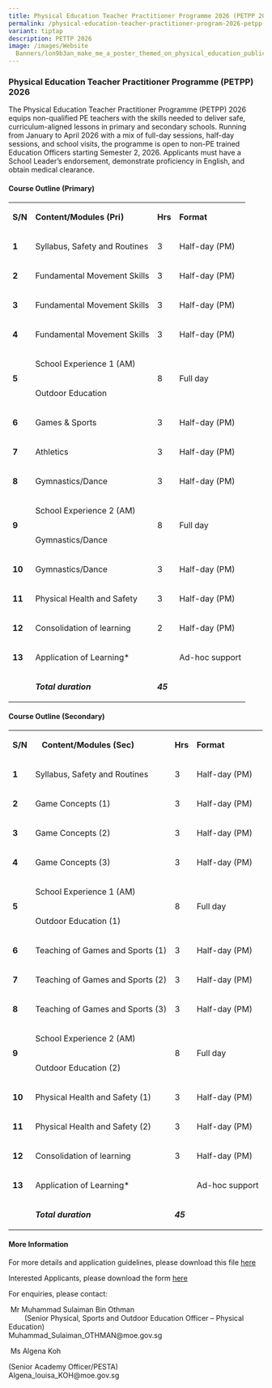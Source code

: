 ```yaml
---
title: Physical Education Teacher Practitioner Programme 2026 (PETPP 2026)
permalink: /physical-education-teacher-practitioner-program-2026-petpp-2026/
variant: tiptap
description: PETTP 2026
image: /images/Website
  Banners/lon9b3an_make_me_a_poster_themed_on_physical_education_public_cfe53c51_43a7_46e4_9dd1_9e0ce11554b5_3.png
---
```

<h3>Physical Education Teacher Practitioner Programme (PETPP) 2026</h3>
<p>The Physical Education Teacher Practitioner Programme (PETPP) 2026 equips
non-qualified PE teachers with the skills needed to deliver safe, curriculum-aligned
lessons in primary and secondary schools. Running from January to April
2026 with a mix of full-day sessions, half-day sessions, and school visits,
the programme is open to non-PE trained Education Officers starting Semester
2, 2026. Applicants must have a School Leader’s endorsement, demonstrate
proficiency in English, and obtain medical clearance.</p>
<h4>Course Outline (Primary)</h4>
<table style="minWidth: 100px">
<colgroup>
<col>
<col>
<col>
<col>
</colgroup>
<tbody>
<tr>
<td rowspan="1" colspan="1">
<p><strong>S/N</strong>
</p>
</td>
<td rowspan="1" colspan="1">
<p><strong>Content/Modules (Pri)</strong>
</p>
</td>
<td rowspan="1" colspan="1">
<p><strong>Hrs</strong>
</p>
</td>
<td rowspan="1" colspan="1">
<p><strong>Format</strong>
</p>
</td>
</tr>
<tr>
<td rowspan="1" colspan="1">
<p><strong>1</strong>
</p>
</td>
<td rowspan="1" colspan="1">
<p>Syllabus, Safety and Routines</p>
</td>
<td rowspan="1" colspan="1">
<p>3</p>
</td>
<td rowspan="1" colspan="1">
<p>Half-day (PM)</p>
</td>
</tr>
<tr>
<td rowspan="1" colspan="1">
<p><strong>2</strong>
</p>
</td>
<td rowspan="1" colspan="1">
<p>Fundamental Movement Skills</p>
</td>
<td rowspan="1" colspan="1">
<p>3</p>
</td>
<td rowspan="1" colspan="1">
<p>Half-day (PM)</p>
</td>
</tr>
<tr>
<td rowspan="1" colspan="1">
<p><strong>3</strong>
</p>
</td>
<td rowspan="1" colspan="1">
<p>Fundamental Movement Skills</p>
</td>
<td rowspan="1" colspan="1">
<p>3</p>
</td>
<td rowspan="1" colspan="1">
<p>Half-day (PM)</p>
</td>
</tr>
<tr>
<td rowspan="1" colspan="1">
<p><strong>4</strong>
</p>
</td>
<td rowspan="1" colspan="1">
<p>Fundamental Movement Skills</p>
</td>
<td rowspan="1" colspan="1">
<p>3</p>
</td>
<td rowspan="1" colspan="1">
<p>Half-day (PM)</p>
</td>
</tr>
<tr>
<td rowspan="2" colspan="1">
<p><strong>5</strong>
</p>
</td>
<td rowspan="1" colspan="1">
<p>School Experience 1&nbsp;(AM)</p>
</td>
<td rowspan="2" colspan="1">
<p>8</p>
</td>
<td rowspan="2" colspan="1">
<p>Full day</p>
</td>
</tr>
<tr>
<td rowspan="1" colspan="1">
<p>Outdoor Education</p>
</td>
</tr>
<tr>
<td rowspan="1" colspan="1">
<p><strong>6</strong>
</p>
</td>
<td rowspan="1" colspan="1">
<p>Games &amp; Sports</p>
</td>
<td rowspan="1" colspan="1">
<p>3</p>
</td>
<td rowspan="1" colspan="1">
<p>Half-day (PM)</p>
</td>
</tr>
<tr>
<td rowspan="1" colspan="1">
<p><strong>7</strong>
</p>
</td>
<td rowspan="1" colspan="1">
<p>Athletics</p>
</td>
<td rowspan="1" colspan="1">
<p>3</p>
</td>
<td rowspan="1" colspan="1">
<p>Half-day (PM)</p>
</td>
</tr>
<tr>
<td rowspan="1" colspan="1">
<p><strong>8</strong>
</p>
</td>
<td rowspan="1" colspan="1">
<p>Gymnastics/Dance</p>
</td>
<td rowspan="1" colspan="1">
<p>3</p>
</td>
<td rowspan="1" colspan="1">
<p>Half-day (PM)</p>
</td>
</tr>
<tr>
<td rowspan="2" colspan="1">
<p><strong>9</strong>
</p>
</td>
<td rowspan="1" colspan="1">
<p>School Experience 2&nbsp;(AM)</p>
</td>
<td rowspan="2" colspan="1">
<p>8</p>
</td>
<td rowspan="2" colspan="1">
<p>Full day</p>
</td>
</tr>
<tr>
<td rowspan="1" colspan="1">
<p>Gymnastics/Dance</p>
</td>
</tr>
<tr>
<td rowspan="1" colspan="1">
<p><strong>10</strong>
</p>
</td>
<td rowspan="1" colspan="1">
<p>Gymnastics/Dance</p>
</td>
<td rowspan="1" colspan="1">
<p>3</p>
</td>
<td rowspan="1" colspan="1">
<p>Half-day (PM)</p>
</td>
</tr>
<tr>
<td rowspan="1" colspan="1">
<p><strong>11</strong>
</p>
</td>
<td rowspan="1" colspan="1">
<p>Physical Health and Safety</p>
</td>
<td rowspan="1" colspan="1">
<p>3</p>
</td>
<td rowspan="1" colspan="1">
<p>Half-day (PM)</p>
</td>
</tr>
<tr>
<td rowspan="1" colspan="1">
<p><strong>12</strong>
</p>
</td>
<td rowspan="1" colspan="1">
<p>Consolidation of learning</p>
</td>
<td rowspan="1" colspan="1">
<p>2</p>
</td>
<td rowspan="1" colspan="1">
<p>Half-day (PM)</p>
</td>
</tr>
<tr>
<td rowspan="1" colspan="1">
<p><strong>13</strong>
</p>
</td>
<td rowspan="1" colspan="1">
<p>Application of Learning*</p>
</td>
<td rowspan="1" colspan="1">
<p>&nbsp;</p>
</td>
<td rowspan="1" colspan="1">
<p>Ad-hoc support</p>
</td>
</tr>
<tr>
<td rowspan="1" colspan="1">
<p>&nbsp;</p>
</td>
<td rowspan="1" colspan="1">
<p><strong><em>Total duration</em></strong>
</p>
</td>
<td rowspan="1" colspan="1">
<p><strong><em>45</em></strong>
</p>
</td>
<td rowspan="1" colspan="1">
<p>&nbsp;</p>
</td>
</tr>
</tbody>
</table>
<p></p>
<h4>Course Outline (Secondary)</h4>
<table style="minWidth: 100px">
<colgroup>
<col>
<col>
<col>
<col>
</colgroup>
<tbody>
<tr>
<td rowspan="1" colspan="1">
<p><strong>S/N</strong>
</p>
</td>
<td rowspan="1" colspan="1">
<p><strong>&nbsp;&nbsp; Content/Modules (Sec)</strong>
</p>
</td>
<td rowspan="1" colspan="1">
<p><strong>Hrs</strong>
</p>
</td>
<td rowspan="1" colspan="1">
<p><strong>Format</strong>
</p>
</td>
</tr>
<tr>
<td rowspan="1" colspan="1">
<p><strong>1</strong>
</p>
</td>
<td rowspan="1" colspan="1">
<p>Syllabus, Safety and Routines</p>
</td>
<td rowspan="1" colspan="1">
<p>3</p>
</td>
<td rowspan="1" colspan="1">
<p>Half-day (PM)</p>
</td>
</tr>
<tr>
<td rowspan="1" colspan="1">
<p><strong>2</strong>
</p>
</td>
<td rowspan="1" colspan="1">
<p>Game Concepts (1)</p>
</td>
<td rowspan="1" colspan="1">
<p>3</p>
</td>
<td rowspan="1" colspan="1">
<p>Half-day (PM)</p>
</td>
</tr>
<tr>
<td rowspan="1" colspan="1">
<p><strong>3</strong>
</p>
</td>
<td rowspan="1" colspan="1">
<p>Game Concepts (2)</p>
</td>
<td rowspan="1" colspan="1">
<p>3</p>
</td>
<td rowspan="1" colspan="1">
<p>Half-day (PM)</p>
</td>
</tr>
<tr>
<td rowspan="1" colspan="1">
<p><strong>4</strong>
</p>
</td>
<td rowspan="1" colspan="1">
<p>Game Concepts (3)</p>
</td>
<td rowspan="1" colspan="1">
<p>3</p>
</td>
<td rowspan="1" colspan="1">
<p>Half-day (PM)</p>
</td>
</tr>
<tr>
<td rowspan="2" colspan="1">
<p><strong>5</strong>
</p>
</td>
<td rowspan="1" colspan="1">
<p>School Experience 1&nbsp;(AM)</p>
</td>
<td rowspan="2" colspan="1">
<p>8</p>
</td>
<td rowspan="2" colspan="1">
<p>Full day</p>
</td>
</tr>
<tr>
<td rowspan="1" colspan="1">
<p>Outdoor Education (1)</p>
</td>
</tr>
<tr>
<td rowspan="1" colspan="1">
<p><strong>6</strong>
</p>
</td>
<td rowspan="1" colspan="1">
<p>Teaching of Games and Sports (1)</p>
</td>
<td rowspan="1" colspan="1">
<p>3</p>
</td>
<td rowspan="1" colspan="1">
<p>Half-day (PM)</p>
</td>
</tr>
<tr>
<td rowspan="1" colspan="1">
<p><strong>7</strong>
</p>
</td>
<td rowspan="1" colspan="1">
<p>Teaching of Games and Sports (2)</p>
</td>
<td rowspan="1" colspan="1">
<p>3</p>
</td>
<td rowspan="1" colspan="1">
<p>Half-day (PM)</p>
</td>
</tr>
<tr>
<td rowspan="1" colspan="1">
<p><strong>8</strong>
</p>
</td>
<td rowspan="1" colspan="1">
<p>Teaching of Games and Sports (3)</p>
</td>
<td rowspan="1" colspan="1">
<p>3</p>
</td>
<td rowspan="1" colspan="1">
<p>Half-day (PM)</p>
</td>
</tr>
<tr>
<td rowspan="2" colspan="1">
<p><strong>9</strong>
</p>
</td>
<td rowspan="1" colspan="1">
<p>School Experience 2&nbsp;(AM)</p>
</td>
<td rowspan="2" colspan="1">
<p>8</p>
</td>
<td rowspan="2" colspan="1">
<p>Full day</p>
</td>
</tr>
<tr>
<td rowspan="1" colspan="1">
<p>Outdoor Education (2)</p>
</td>
</tr>
<tr>
<td rowspan="1" colspan="1">
<p><strong>10</strong>
</p>
</td>
<td rowspan="1" colspan="1">
<p>Physical Health and Safety (1)</p>
</td>
<td rowspan="1" colspan="1">
<p>3</p>
</td>
<td rowspan="1" colspan="1">
<p>Half-day (PM)</p>
</td>
</tr>
<tr>
<td rowspan="1" colspan="1">
<p><strong>11</strong>
</p>
</td>
<td rowspan="1" colspan="1">
<p>Physical Health and Safety (2)</p>
</td>
<td rowspan="1" colspan="1">
<p>3</p>
</td>
<td rowspan="1" colspan="1">
<p>Half-day (PM)</p>
</td>
</tr>
<tr>
<td rowspan="1" colspan="1">
<p><strong>12</strong>
</p>
</td>
<td rowspan="1" colspan="1">
<p>Consolidation of learning</p>
</td>
<td rowspan="1" colspan="1">
<p>3</p>
</td>
<td rowspan="1" colspan="1">
<p>Half-day (PM)</p>
</td>
</tr>
<tr>
<td rowspan="1" colspan="1">
<p><strong>13</strong>
</p>
</td>
<td rowspan="1" colspan="1">
<p>Application of Learning*</p>
</td>
<td rowspan="1" colspan="1">
<p>&nbsp;</p>
</td>
<td rowspan="1" colspan="1">
<p>Ad-hoc support</p>
</td>
</tr>
<tr>
<td rowspan="1" colspan="1">
<p>&nbsp;</p>
</td>
<td rowspan="1" colspan="1">
<p><strong><em>Total duration</em></strong>
</p>
</td>
<td rowspan="1" colspan="1">
<p><strong><em>45</em></strong>
</p>
</td>
<td rowspan="1" colspan="1">
<p>&nbsp;</p>
</td>
</tr>
</tbody>
</table>
<p></p>
<h4>More Information</h4>
<p>For more details and application guidelines, please download this file
<a href="/files/Registration Forms/PETPP_2026__Pri_Sec__Pgm_Outline.pdf" rel="noopener nofollow" target="_blank">here</a>
</p>
<p>Interested Applicants, please download the form <a href="/files/Registration Forms/PETPP_2026__Pri_Sec__Registration_Form.pdf" rel="noopener noreferrer nofollow" target="_blank">here</a>
</p>
<p>For enquiries, please contact:</p>
<p>&nbsp;Mr Muhammad Sulaiman Bin Othman &nbsp;&nbsp;&nbsp;&nbsp;&nbsp;&nbsp;&nbsp;&nbsp;&nbsp;&nbsp;&nbsp;&nbsp;&nbsp;&nbsp;&nbsp;&nbsp;&nbsp;&nbsp;&nbsp;&nbsp;&nbsp;&nbsp;&nbsp;&nbsp;&nbsp;&nbsp;&nbsp;&nbsp;&nbsp;&nbsp;&nbsp;&nbsp;&nbsp;&nbsp;&nbsp;&nbsp;&nbsp;&nbsp;&nbsp;&nbsp;&nbsp;&nbsp;&nbsp;&nbsp;&nbsp;&nbsp;&nbsp;&nbsp;&nbsp;&nbsp;&nbsp;&nbsp;
&nbsp;&nbsp;&nbsp;&nbsp;&nbsp;&nbsp;&nbsp;&nbsp;(Senior Physical, Sports
and Outdoor Education Officer – Physical Education)
<br><a rel="noopener noreferrer nofollow" target="_blank">Muhammad_Sulaiman_OTHMAN@moe.gov.sg</a>
</p>
<p>&nbsp;Ms Algena Koh</p>
<p>(Senior Academy Officer/PESTA)
<br><a rel="noopener noreferrer nofollow" target="_blank">Algena_louisa_KOH@moe.gov.sg</a>
</p>
<p></p>